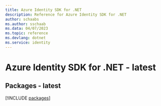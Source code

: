 ```yaml
---
title: Azure Identity SDK for .NET
description: Reference for Azure Identity SDK for .NET
author: schaabs
ms.author: sschaab
ms.data: 04/07/2023
ms.topic: reference
ms.devlang: dotnet
ms.service: identity
---
```

# Azure Identity SDK for .NET - latest
## Packages - latest
[!INCLUDE [packages](identity-index.md)]